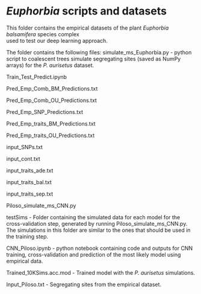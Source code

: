 # ***Euphorbia* scripts and datasets**
This folder contains the empirical datasets of the plant *Euphorbia balsamifera* species complex  
used to test our deep learning approach. 

The folder contains the following files:
simulate_ms_Euphorbia.py - python script to coalescent trees simulate segregating sites (saved as NumPy arrays)
for the *P. aurisetus* dataset.

Train_Test_Predict.ipynb

Pred_Emp_Comb_BM_Predictions.txt

Pred_Emp_Comb_OU_Predictions.txt

Pred_Emp_SNP_Predictions.txt

Pred_Emp_traits_BM_Predictions.txt

Pred_Emp_traits_OU_Predictions.txt

input_SNPs.txt

input_cont.txt

input_traits_ade.txt

input_traits_bal.txt

input_traits_sep.txt

Piloso_simulate_ms_CNN.py 

testSims - Folder containing the simulated data for each model for the cross-validation step, 
generated by running Piloso_simulate_ms_CNN.py. 
The simulations in this folder are similar to the ones that should be used in the training step.

CNN_Piloso.ipynb - python notebook containing code and outputs for CNN training, cross-validation 
and prediction of the most likely model using empirical data.

Trained_10KSims.acc.mod - Trained model with the *P. aurisetus* simulations.

Input_Piloso.txt - Segregating sites from the empirical dataset.
